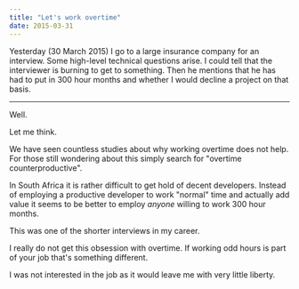 ```yaml
---
title: "Let's work overtime"
date: 2015-03-31
---
```


Yesterday (30 March 2015) I go to a large insurance company for an interview.  Some high-level technical questions arise.  I could tell that the interviewer is burning to get to something.  Then he mentions that he has had to put in 300 hour months and whether I would decline a project on that basis.

---

Well.

Let me think.

We have seen countless studies about why working overtime does not help.  For those still wondering about this simply search for "overtime counterproductive".

In South Africa it is rather difficult to get hold of decent developers.  Instead of employing a productive developer to work "normal" time and actually add value it seems to be better to employ *anyone* willing to work 300 hour months.

This was one of the shorter interviews in my career.

I really do not get this obsession with overtime.  If working odd hours is part of your job that's something different.

I was not interested in the job as it would leave me with very little liberty.
